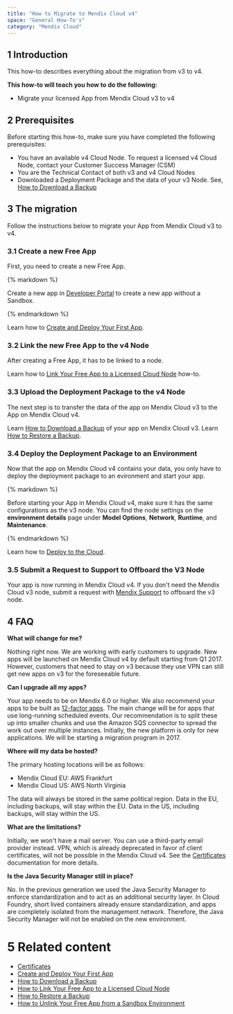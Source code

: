 ```yaml
---
title: "How to Migrate to Mendix Cloud v4"
space: "General How-To's"
category: "Mendix Cloud"
---
```


## 1 Introduction

This how-to describes everything about the migration from v3 to v4.

**This how-to will teach you how to do the following:**

*   Migrate your licensed App from Mendix Cloud v3 to v4

## 2 Prerequisites

Before starting this how-to, make sure you have completed the following prerequisites:

*   You have an available v4 Cloud Node. To request a licensed v4 Cloud Node, contact your Customer Success Manager (CSM)
*   You are the Technical Contact of both v3 and v4 Cloud Nodes
*   Downloaded a Deployment Package and the data of your v3 Node. See, [How to Download a Backup](/howtogeneral/mendixcloud/how-to-download-a-backup)

## 3 The migration

Follow the instructions below to migrate your App from Mendix Cloud v3 to v4.

### 3.1 Create a new Free App

First, you need to create a new Free App.

<div class="alert alert-alert">{% markdown %}

Create a new app in [Developer Portal](https://home.mendix.com) to create a new app without a Sandbox.

{% endmarkdown %}</div>

Learn how to [Create and Deploy Your First App](/howto7/getting-started/create-and-deploy-your-first-app).

### 3.2 Link the new Free App to the v4 Node

After creating a Free App, it has to be linked to a node.

Learn how to [Link Your Free App to a Licensed Cloud Node](how-to-link-app-to-node) how-to.

### 3.3 Upload the Deployment Package to the v4 Node

The next step is to transfer the data of the app on Mendix Cloud v3 to the App on Mendix Cloud v4.

Learn [How to Download a Backup](/howtogeneral/mendixcloud/how-to-download-a-backup) of your app on Mendix Cloud v3.
Learn [How to Restore a Backup](/howtogeneral/mendixcloud/how-to-restore-a-backup).

### 3.4 Deploy the Deployment Package to an Environment

Now that the app on Mendix Cloud v4 contains your data, you only have to deploy the deployment package to an evironment and start your app.

<div class="alert alert-warning">{% markdown %}

Before starting your App in Mendix Cloud v4, make sure it has the same configurations as the v3 node. You can find the node settings on the **environment details** page under **Model Options**, **Network**, **Runtime**, and **Maintenance**.

{% endmarkdown %}</div>

Learn how to [Deploy to the Cloud](deploying-to-the-cloud).

### 3.5 Submit a Request to Support to Offboard the V3 Node

Your app is now running in Mendix Cloud v4. If you don't need the Mendix Cloud v3 node, submit a request with [Mendix Support](https://support.mendix.com) to offboard the v3 node.

## 4 FAQ

**What will change for me?**

Nothing right now. We are working with early customers to upgrade. New apps will be launched on Mendix Cloud v4 by default starting from Q1 2017. However, customers that need to stay on v3 because they use VPN can still get new apps on v3 for the foreseeable future.

**Can I upgrade all my apps?**

Your app needs to be on Mendix 6.0 or higher. We also recommend your apps to be built as [12-factor apps](https://12factor.net/). The main change will be for apps that use long-running scheduled events. Our recommendation is to split these up into smaller chunks and use the Amazon SQS connector to spread the work out over multiple instances. Initially, the new platform is only for new applications. We will be starting a migration program in 2017.

**Where will my data be hosted?**

The primary hosting locations will be as follows:

*   Mendix Cloud EU: AWS Frankfurt
*   Mendix Cloud US: AWS North Virginia

The data will always be stored in the same political region. Data in the EU, including backups, will stay within the EU. Data in the US, including backups, will stay within the US.

**What are the limitations?**

Initially, we won't have a mail server. You can use a third-party email provider instead. VPN, which is already deprecated in favor of client certificates, will not be possible in the Mendix Cloud v4. See the [Certificates](/refguide/certificates) documentation for more details.

**Is the Java Security Manager still in place?**

No. In the previous generation we used the Java Security Manager to enforce standardization and to act as an additional security layer. In Cloud Foundry, short lived containers already ensure standardization, and apps are completely isolated from the management network. Therefore, the Java Security Manager will not be enabled on the new environment.

# 5 Related content
*   [Certificates](/refguide/certificates)
*   [Create and Deploy Your First App](/howto/getting-started/create-and-deploy-your-first-app)
*   [How to Download a Backup](/howtogeneral/mendixcloud/how-to-download-a-backup)
*   [How to Link Your Free App to a Licensed Cloud Node](how-to-link-app-to-node)
*   [How to Restore a Backup](/howtogeneral/mendixcloud/how-to-restore-a-backup)
*   [How to Unlink Your Free App from a Sandbox Environment](how-to-link-app-to-node)
